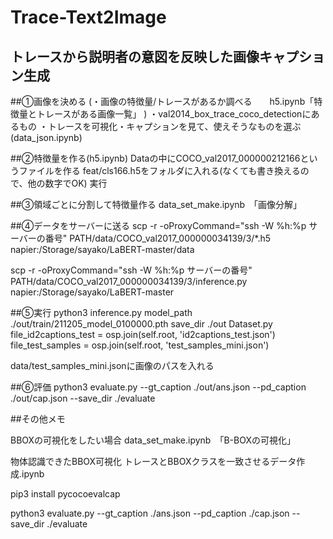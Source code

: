 # Trace-Text2Image
## トレースから説明者の意図を反映した画像キャプション生成

##①画像を決める
(・画像の特徴量/トレースがあるか調べる　　h5.ipynb「特徴量とトレースがある画像一覧」 )
・val2014_box_trace_coco_detectionにあるもの
・トレースを可視化・キャプションを見て、使えそうなものを選ぶ(data_json.ipynb)

##②特徴量を作る(h5.ipynb)
Dataの中にCOCO_val2017_000000212166というファイルを作る
feat/cls166.h5をフォルダに入れる(なくても書き換えるので、他の数字でOK)
実行

##③領域ごとに分割して特徴量作る
data_set_make.ipynb　「画像分解」

##④データをサーバーに送る
scp -r -oProxyCommand="ssh -W %h:%p サーバーの番号" PATH/data/COCO_val2017_000000034139/3/*.h5 napier:/Storage/sayako/LaBERT-master/data

scp -r -oProxyCommand="ssh -W %h:%p サーバーの番号" PATH/data/COCO_val2017_000000034139/3/inference.py napier:/Storage/sayako/LaBERT-master


##⑤実行
python3 inference.py   model_path ./out/train/211205_model_0100000.pth   save_dir ./out
Dataset.py
        file_id2captions_test = osp.join(self.root, 'id2captions_test.json')
        file_test_samples = osp.join(self.root, 'test_samples_mini.json')

data/test_samples_mini.jsonに画像のパスを入れる

##⑥評価
python3 evaluate.py   --gt_caption ./out/ans.json   --pd_caption ./out/cap.json   --save_dir ./evaluate

##その他メモ

BBOXの可視化をしたい場合
data_set_make.ipynb　「B-BOXの可視化」

物体認識できたBBOX可視化
トレースとBBOXクラスを一致させるデータ作成.ipynb

pip3 install pycocoevalcap

python3 evaluate.py   --gt_caption ./ans.json   --pd_caption ./cap.json   --save_dir ./evaluate

